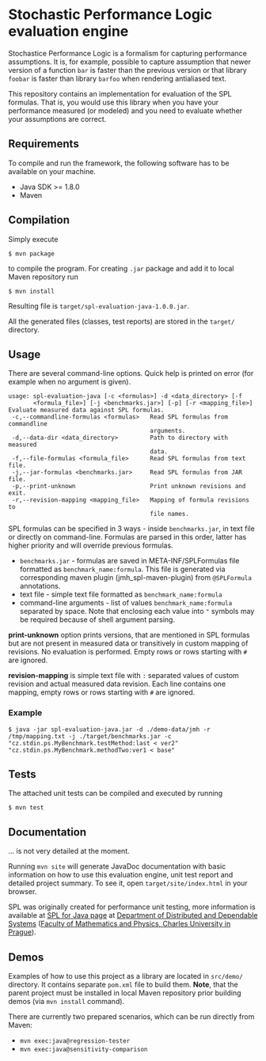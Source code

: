 # Stochastic Performance Logic evaluation engine

Stochastice Performance Logic is a formalism for capturing performance
assumptions.
It is, for example, possible to capture assumption that newer version of
a function `bar` is faster than the previous version or that library
`foobar` is faster than library `barfoo` when rendering antialiased text.

This repository contains an implementation for evaluation of the SPL
formulas.
That is, you would use this library when you have your performance measured
(or modeled) and you need to evaluate whether your assumptions are correct.


## Requirements

To compile and run the framework, the following software has to be available
on your machine.

* Java SDK >= 1.8.0
* Maven


## Compilation

Simply execute

```{.sh}
$ mvn package
```


to compile the program. For creating `.jar` package and add it to local Maven repository run

```{.sh}
$ mvn install
```

Resulting file is `target/spl-evaluation-java-1.0.0.jar`.

All the generated files (classes, test reports) are stored in the `target/`
directory.


## Usage

There are several command-line options. Quick help is printed on error (for example when no argument is given).

```
usage: spl-evaluation-java [-c <formulas>] -d <data_directory> [-f
       <formula_file>] [-j <benchmarks.jar>] [-p] [-r <mapping_file>]
Evaluate measured data against SPL formulas.
 -c,--commandline-formulas <formulas>   Read SPL formulas from commandline
                                        arguments.
 -d,--data-dir <data_directory>         Path to directory with measured
                                        data.
 -f,--file-formulas <formula_file>      Read SPL formulas from text file.
 -j,--jar-formulas <benchmarks.jar>     Read SPL formulas from JAR file.
 -p,--print-unknown                     Print unknown revisions and exit.
 -r,--revision-mapping <mapping_file>   Mapping of formula revisions to
                                        file names.
```

SPL formulas can be specified in 3 ways - inside `benchmarks.jar`, in text file or directly on command-line.
Formulas are parsed in this order, latter has higher priority and will override previous formulas.

- `benchmarks.jar` - formulas are saved in META-INF/SPLFormulas file formatted as `benchmark_name:formula`.
  This file is generated via corresponding maven plugin (jmh_spl-maven-plugin) from `@SPLFormula` annotations.
- text file - simple text file formatted as `benchmark_name:formula`
- command-line arguments - list of values `benchmark_name:formula` separated by space. Note that enclosing each
  value into `"` symbols may be required because of shell argument parsing.
  
**print-unknown** option prints versions, that are mentioned in SPL formulas but are not present in measured data
 or transitively in custom mapping of revisions. No evaluation is performed. Empty rows or rows starting with
 `#` are ignored.
 
**revision-mapping** is simple text file with `:` separated values of custom revision and actual measured data revision.
 Each line contains one mapping, empty rows or rows starting with `#` are ignored.
 
### Example

```{.sh}
$ java -jar spl-evaluation-java.jar -d ./demo-data/jmh -r /tmp/mapping.txt -j ./target/benchmarks.jar -c "cz.stdin.ps.MyBenchmark.testMethod:last < ver2" "cz.stdin.ps.MyBenchmark.methodTwo:ver1 < base"
```


## Tests

The attached unit tests can be compiled and executed by running

```{.sh}
$ mvn test
```

## Documentation

... is not very detailed at the moment.

Running `mvn site` will generate JavaDoc documentation with basic information
on how to use this evaluation engine, unit test report and detailed project summary.
To see it, open `target/site/index.html` in your browser.

SPL was originally created for performance unit testing, more information
is available at [SPL for Java page](http://d3s.mff.cuni.cz/software/spl-java)
at [Department of Distributed and Dependable Systems](http://d3s.mff.cuni.cz/)
([Faculty of Mathematics and Physics, Charles University in Prague](http://mff.cuni.cz/)).

## Demos

Examples of how to use this project as a library are located in `src/demo/` directory. It contains separate `pom.xml`
file to build them. **Note**, that the parent project must be installed in local Maven repository prior building demos
(via `mvn install` command).

There are currently two prepared scenarios, which can be run directly from Maven:
- `mvn exec:java@regression-tester`
- `mvn exec:java@sensitivity-comparison`
